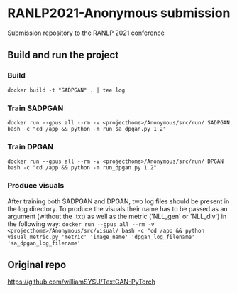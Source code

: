 # RANLP2021-Anonymous submission
Submission repository to the RANLP 2021 conference

## Build and run the project
### Build
`docker build -t "SADPGAN" . | tee log`

### Train SADPGAN
`docker run --gpus all --rm -v <projecthome>/Anonymous/src/run/ SADPGAN bash -c "cd /app && python -m run_sa_dpgan.py 1 2"`

### Train DPGAN
`docker run --gpus all --rm -v <projecthome>/Anonymous/src/run/ DPGAN bash -c "cd /app && python -m run_dpgan.py 1 2"`

### Produce visuals
After training both SADPGAN and DPGAN, two log files should be present in the log directory. To produce the visuals their name has to be passed as an argument (without the .txt) as well as the metric ('NLL_gen' or 'NLL_div') in the following way:
`docker run --gpus all --rm -v <projecthome>/Anonymous/src/visual/ bash -c "cd /app && python visual_metric.py 'metric' 'image_name' 'dpgan_log_filename' 'sa_dpgan_log_filename'`

## Original repo
https://github.com/williamSYSU/TextGAN-PyTorch
